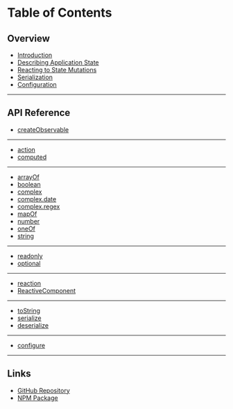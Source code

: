 # Table of Contents

## Overview
* [Introduction](/README.md)
* [Describing Application State]()
* [Reacting to State Mutations]()
* [Serialization]()
* [Configuration]()

---

## API Reference
* [createObservable](/docs/describing-state/createObservable.md)
---
* [action](/docs/describing-state/action.md)
* [computed](/docs/describing-state/computed.md)
---
* [arrayOf](/docs/describing-state/types/arrayOf.md)
* [boolean](/docs/describing-state/types/boolean.md)
* [complex](/docs/describing-state/types/complex.md)
* [complex.date](/docs/describing-state/types/complex.date.md)
* [complex.regex](/docs/describing-state/types/complex.regex.md)
* [mapOf](/docs/describing-state/types/mapOf.md)
* [number](/docs/describing-state/types/number.md)
* [oneOf](/docs/describing-state/types/oneOf.md)
* [string](/docs/describing-state/types/string.md)
---
* [readonly](/docs/describing-state/modifiers/readonly.md)
* [optional](/docs/describing-state/modifiers/optional.md)
---
* [reaction](/docs/reacting/reaction.md)
* [ReactiveComponent](/docs/reacting/ReactiveComponent.md)
---
* [toString](/docs/serialization/toString.md)
* [serialize](/docs/serialization/serialize.md)
* [deserialize](/docs/serialization/deserialize.md)
---
* [configure](/docs/configuration/configure.md)

---

## Links
* [GitHub Repository](https://github.com/fnxjs/fnx)
* [NPM Package](https://www.npmjs.com/package/fnx)
